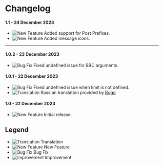 # Changelog

#### 1.1 - 24 December 2023
- ![New Feature](https://smftricks.com/assets/changelog/tag--plus.png) Added support for Post Prefixes.
- ![New Feature](https://smftricks.com/assets/changelog/tag--plus.png) Added message icons.
---
#### 1.0.2 - 23 December 2023
- ![Bug Fix](https://smftricks.com/assets/changelog/bug--minus.png) Fixed undefined issue for BBC arguments.

#### 1.0.1 - 22 December 2023
- ![Bug Fix](https://smftricks.com/assets/changelog/bug--minus.png) Fixed undefined issue when limit is not defined.
- ![Translation](https://smftricks.com/assets/changelog/language.png) Russian translation provided by [Bugo](https://www.simplemachines.org/community/index.php?action=profile;u=229017)

#### 1.0 - 22 December 2023
- ![New Feature](https://smftricks.com/assets/changelog/tag--plus.png) Initial release.

## Legend
- ![Translation](https://smftricks.com/assets/changelog/language.png) Translation
- ![New Feature](https://smftricks.com/assets/changelog/tag--plus.png) New Feature
- ![Bug Fix](https://smftricks.com/assets/changelog/bug--minus.png) Bug Fix
- ![Improvement](https://smftricks.com/assets/changelog/tag--pencil.png) Improvement